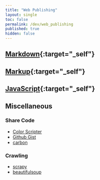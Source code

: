 ```yaml
---
title: "Web Publishing"
layout: single
toc: false
permalink: /dev/web_publishing
published: true
hidden: false
---
```


<head>
  <base target="_blank">
</head>

## [Markdown](/dev/web_publishing/markdown){:target="_self"}

## [Markup](/dev/web_publishing/markup){:target="_self"}

## [JavaScript](/dev/web_publishing/javascript){:target="_self"}

## Miscellaneous

### Share Code

- [Color Scripter](https://colorscripter.com/)
- [Github Gist](https://gist.github.com/)
- [carbon](https://carbon.now.sh/)

### Crawling

- [scrapy](https://docs.scrapy.org/en/latest/)
- [beautifulsoup](https://www.crummy.com/software/BeautifulSoup/bs4/doc/)
